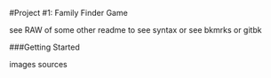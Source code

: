 #Project #1: Family Finder Game

see RAW of some other readme to see syntax
or see bkmrks or gitbk

###Getting Started

images
sources

